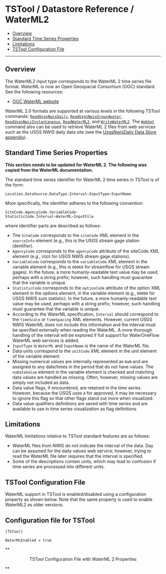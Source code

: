 # TSTool / Datastore Reference / WaterML2 #

*   [Overview](#overview)
*   [Standard Time Series Properties](#standard-time-series-properties)
*   [Limitations](#limitations)
*   [TSTool Configuration File](#tstool-configuration-file)

--------------

## Overview ##

The WaterML2 input type corresponds to the WaterML 2 time series file format.
WaterML is now an Open Geospacial Consortium (OGC) standard.  See the following resources:

*   [OGC WaterML website](https://www.opengeospatial.org/standards/waterml)

WaterML 2.0 formats are supported at various levels in the following TSTool commands:
[`ReadUsgsNwisDaily`](../../command-ref/ReadUsgsNwisDaily/ReadUsgsNwisDaily.md),
[`ReadUsgsNwisGroundwater`](../../command-ref/ReadUsgsNwisGroundwater/ReadUsgsNwisGroundwater.md),
[`ReadUsgsNwisInstantaneous`](../../command-ref/ReadUsgsNwisInstantaneous/ReadUsgsNwisInstantaneous.md),
[`ReadWaterML2`](../../command-ref/ReadWaterML2/ReadWaterML2.md),
and [`WriteWaterML2`](../../command-ref/WriteWaterML2/WriteWaterML2.md).
The [`WebGet`](../../command-ref/WebGet/WebGet.md) command also can be used to
retrieve WaterML 2 files from web services such as the USGS NWIS daily data site (see the [UsgsNwisDaily Data Store appendix](../USGS-NWIS-Daily/USGS-NWIS-Daily.md)).

## Standard Time Series Properties ##

**This section needs to be updated for WaterML 2.  The following was copied from the WaterML documentation.**

The standard time series identifier for WaterML 2 time series in TSTool is of the form:

```
Location.DataSource.DataType.Interval~InputType~InputName
```

More specifically, the identifier adheres to the following convention:

```
SiteCode.AgencyCode.VariableCode-StatisticCode.Interval~WaterML~InputFile
```

where identifier parts are described as follows:

*   The `SiteCode` corresponds to the `siteCode` XML element in the `sourceInfo` element (e.g., this is the USGS stream gage station identifier).
*   `AgencyCode` corresponds to the `agencyCode` attribute of the siteCode XML element (e.g., `USGS` for USGS NWIS stream gage stations).
*   `VariableCode` corresponds to the `variableCode` XML element in the variable element
    (e.g., this is `00060` for streamflow for USGS stream gages).
    In the future, a more humanly-readable text value may be used, perhaps with a string prefix;
    however, such handling must guarantee that the variable is unique.
*   `StatisticCode` corresponds to the `optionCode` attribute of the option XML element in the options element,
    in the variable element (e.g., `00006` for USGS NWIS sum statistic).
    In the future, a more humanly-readable text value may be used, perhaps with a string prefix;
    however, such handling must guarantee that the variable is unique.
*   According to the WaterML specification, `Interval` should correspond to the `timeScale` or `timeSpacing` XML elements.
    However, current USGS NWIS WaterML does not include this information and the interval
    must be specified externally when reading the WaterML.
    A more thorough handling of the interval will be explored if full support for WaterOneFlow WaterML web services is added.
*   `InputType` is `WaterML` and `InputName` is the name of the WaterML file.
*   Data units correspond to the `unitCode` XML element in the unit element of the variable element
*   Missing numerical values are internally represented as `NaN` and are
    assigned to any date/times in the period that do not have values.
    The `noDataValue` element in the variable element is checked
    and matching data values are handled as missing.
    Often, however, missing values are simply not included as data.
*   Data value flags, if encountered, are retained in the time series.
    However, because the USGS uses `A` for approved, it may be necessary to
    ignore this flag so that other flags stand out more when visualized.
*   Data value qualifiers definitions are saved with time series
    and are available to use in time series visualization as flag definitions

## Limitations ##

WaterML limitations relative to TSTool standard features are as follows:

*   WaterML files from NWIS do not indicate the interval of the data.
    Day can be assumed for the daily values web service; however,
    trying to read the WaterML file later requires that the interval is specified.
*   Some of the descriptions contain units,
    which may lead to confusion if time series are processed into different units.

## TSTool Configuration File ##

WaterML support in TSTool is enabled/disabled using a configuration property as shown below.
Note that the same property is used to enable WaterML2 as older versions.

## Configuration file for TSTool

```
[TSTool]

WaterMLEnabled = true
```
**<p style="text-align: center;">
TSTool Configuration File with WaterML 2 Properties
</p>**
